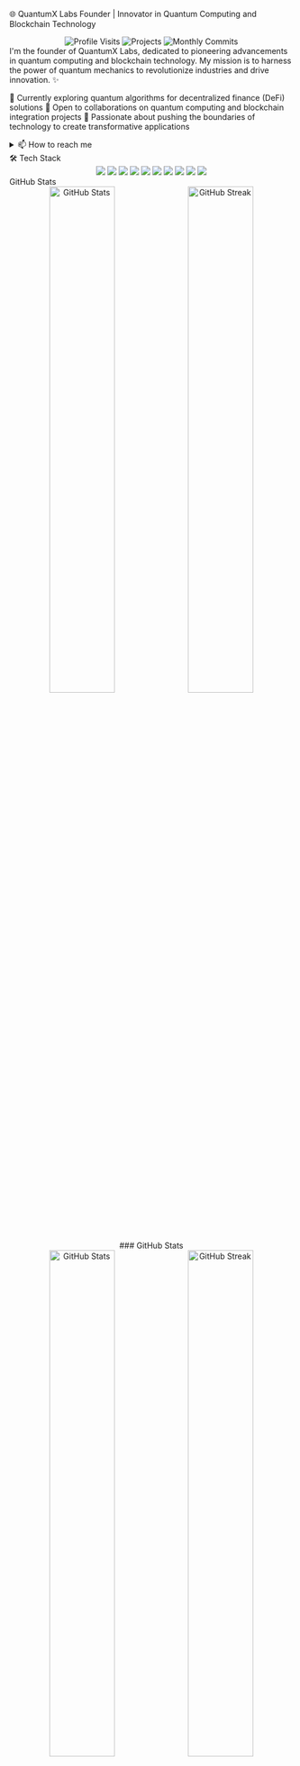 🌐 QuantumX Labs Founder | Innovator in Quantum Computing and Blockchain Technology

<div align="center"> <img src="https://img.shields.io/badge/Visits-1337-blueviolet" alt="Profile Visits" /> <img src="https://img.shields.io/badge/Projects-15+-purple" alt="Projects" /> <img src="https://img.shields.io/badge/Commits_this_month-42-ff69b4" alt="Monthly Commits" /> </div>
I'm the founder of QuantumX Labs, dedicated to pioneering advancements in quantum computing and blockchain technology. My mission is to harness the power of quantum mechanics to revolutionize industries and drive innovation. ✨

🌱 Currently exploring quantum algorithms for decentralized finance (DeFi) solutions
🤝 Open to collaborations on quantum computing and blockchain integration projects
🚀 Passionate about pushing the boundaries of technology to create transformative applications
<details> <summary>📫 How to reach me</summary> <br> <a href="mailto:founder@quantumxlabs.com"><img src="https://img.shields.io/badge/Email-D14836?style=for-the-badge&logo=gmail&logoColor=white" /></a> <a href="https://linkedin.com/in/quantumx-founder"><img src="https://img.shields.io/badge/LinkedIn-0077B5?style=for-the-badge&logo=linkedin&logoColor=white" /></a> <a href="https://twitter.com/quantumx_founder"><img src="https://img.shields.io/badge/Twitter-1DA1F2?style=for-the-badge&logo=twitter&logoColor=white" /></a> </details>
🛠 Tech Stack
<div align="center"> <img src="https://img.shields.io/badge/Quantum_Computing-4B0082?style=for-the-badge&logo=quantum-computing&logoColor=white" /> <img src="https://img.shields.io/badge/Solidity-363636?style=for-the-badge&logo=solidity&logoColor=white" /> <img src="https://img.shields.io/badge/Web3.js-F16822?style=for-the-badge&logo=javascript&logoColor=white" /> <img src="https://img.shields.io/badge/React-20232A?style=for-the-badge&logo=react&logoColor=61DAFB" /> <img src="https://img.shields.io/badge/Node.js-339933?style=for-the-badge&logo=nodedotjs&logoColor=white" /> <img src="https://img.shields.io/badge/Ethereum-3C3C3D?style=for-the-badge&logo=ethereum&logoColor=white" /> <img src="https://img.shields.io/badge/Hyperledger-2F3134?style=for-the-badge&logo=hyperledger&logoColor=white" /> <img src="https://img.shields.io/badge/IPFS-65C2CB?style=for-the-badge&logo=ipfs&logoColor=white" /> <img src="https://img.shields.io/badge/Rust-000000?style=for-the-badge&logo=rust&logoColor=white" /> <img src="https://img.shields.io/badge/Python-3776AB?style=for-the-badge&logo=python&logoColor=white" /> </div>
 GitHub Stats
<div align="center"> <img src="https://github-readme-stats.vercel.app/api?username=QuantumXFounder&show_icons=true&theme=radical" alt="GitHub Stats" width="48%" /> <img src="https://github-readme-streak-stats.herokuapp.com/?user=QuantumXFounder&theme=radical" alt="GitHub Streak" width="48%" /> </div> <div align="center">
###  GitHub Stats

<div align="center">
  <img src="https://github-readme-stats.vercel.app/api?username=quantumxlabs&show_icons=true&theme=radical" alt="GitHub Stats" width="48%" />
  <img src="https://github-readme-streak-stats.herokuapp.com/?user=quantumxlabs&theme=radical" alt="GitHub Streak" width="48%" />
</div>

<div align="center">
  <img src="https://github-readme-stats.vercel.app/api/top-langs/?username=quantumxlabs&layout=compact&theme=radical" alt="Top Languages" />
</div>

###  Featured Projects

<div align="center">
  <a href="https://github.com/quantumxlabs/foundation">
    <img src="https://github-readme-stats.vercel.app/api/pin/?username=quantumxlabs&repo=foundation&theme=radical" alt="Foundation Repository" />
  </a>
  <a href="https://github.com/quantumxlabs/quantum-wallet">
    <img src="https://github-readme-stats.vercel.app/api/pin/?username=quantumxlabs&repo=quantum-wallet&theme=radical" alt="Quantum Wallet Repository" />
  </a>
</div>

###  Connect with Us

Stay updated with our latest developments and join the conversation:

<a href="mailto:contact@quantumxlabs.io"><img src="https://img.shields.io/badge/Email-D14836?style=for-the-badge&logo=gmail&logoColor=white" alt="Email" /></a>
<a href="https://linkedin.com/company/quantumxlabs"><img src="https://img.shields.io/badge/LinkedIn-0077B5?style=for-the-badge&logo=linkedin&logoColor=white" alt="LinkedIn" /></a>
<a href="https://twitter.com/quantumxlabs"><img src="https://img.shields.io/badge/Twitter-1DA1F2?style=for-the-badge&logo=twitter&logoColor=white" alt="Twitter" /></a>

---

*Colombo, Sri Lanka | [quantumxlabs.io](https://quantumxlabs.io)*

*Joined February 14, 2025*
